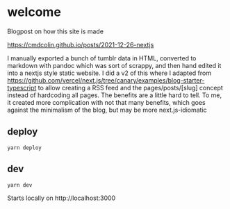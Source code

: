 # welcome

Blogpost on how this site is made

https://cmdcolin.github.io/posts/2021-12-26-nextjs


I manually exported a bunch of tumblr data in HTML, converted to markdown with
pandoc which was sort of scrappy, and then hand edited it into a nextjs style
static website. I did a v2 of this where I adapted from
https://github.com/vercel/next.js/tree/canary/examples/blog-starter-typescript
to allow creating a RSS feed and the pages/posts/[slug] concept instead of
hardcoding all pages. The benefits are a little hard to tell. To me, it created
more complication with not that many benefits, which goes against the
minimalism of the blog, but may be more next.js-idiomatic

## deploy

```
yarn deploy
```


## dev

```
yarn dev
```

Starts locally on http://localhost:3000

